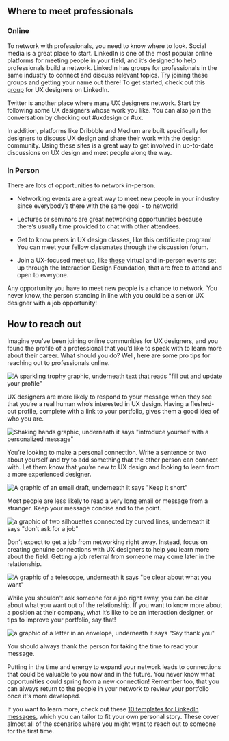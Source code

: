 ## Where to meet professionals

### Online

To network with professionals, you need to know where to look. Social media is a great place to start. LinkedIn is one of the most popular online platforms for meeting people in your field, and it’s designed to help professionals build a network. LinkedIn has groups for professionals in the same industry to connect and discuss relevant topics. Try joining these groups and getting your name out there! To get started, check out this [group](https://www.linkedin.com/groups/3209228/) for UX designers on LinkedIn.

Twitter is another place where many UX designers network. Start by following some UX designers whose work you like. You can also join the conversation by checking out #uxdesign or #ux.

In addition, platforms like Dribbble and Medium are built specifically for designers to discuss UX design and share their work with the design community. Using these sites is a great way to get involved in up-to-date discussions on UX design and meet people along the way.

### In Person

There are lots of opportunities to network in-person. 

-   Networking events are a great way to meet new people in your industry since everybody’s there with the same goal - to network! 
    
-   Lectures or seminars are great networking opportunities because there’s usually time provided to chat with other attendees. 
    
-   Get to know peers in UX design classes, like this certificate program! You can meet your fellow classmates through the discussion forum. 
    
-   Join a UX-focused meet up, like [these](https://www.interaction-design.org/events/ux-meetups) virtual and in-person events set up through the Interaction Design Foundation, that are free to attend and open to everyone. 
    

Any opportunity you have to meet new people is a chance to network. You never know, the person standing in line with you could be a senior UX designer with a job opportunity!

## How to reach out

Imagine you’ve been joining online communities for UX designers, and you found the profile of a professional that you’d like to speak with to learn more about their career. What should you do? Well, here are some pro tips for reaching out to professionals online. 

![A sparkling trophy graphic, underneath text that reads "fill out and update your profile"](https://d3c33hcgiwev3.cloudfront.net/imageAssetProxy.v1/zSNQvczcQzSjUL3M3PM0uQ_e800c297432142bd8ddb05084f0f74fc_UX_C1_M4_L6_R1_A.png?expiry=1646352000000&hmac=ARM1p_keuXXX7hrDMydgFiym7Jtfon-A1qUMmQG9wFo)

UX designers are more likely to respond to your message when they see that you’re a real human who’s interested in UX design. Having a fleshed-out profile, complete with a link to your portfolio, gives them a good idea of who you are.

![Shaking hands graphic, underneath it says "introduce yourself with a personalized message"](https://d3c33hcgiwev3.cloudfront.net/imageAssetProxy.v1/g8h1sQbgSRWIdbEG4OkVeA_b208821a5a4f44099ca50480991916f2_UX_C1_M4_L6_R1_B.png?expiry=1646352000000&hmac=6o2sICy3RL4ucfnl5exLHBoVjZWlw8BPNeMnCsIO2jg)

You’re looking to make a personal connection. Write a sentence or two about yourself and try to add something that the other person can connect with. Let them know that you’re new to UX design and looking to learn from a more experienced designer.

![A graphic of an email draft, underneath it says "Keep it short"](https://d3c33hcgiwev3.cloudfront.net/imageAssetProxy.v1/XvUa-iTsQfa1Gvok7DH22A_b4f30b43a1c2416a84975f83ea4384e3_UX_C1_M4_L6_R1_C.png?expiry=1646352000000&hmac=n-BixvWpY99DuZytfEZz4v1ZKP1rQeFKJ_2SvhkcJsI)

Most people are less likely to read a very long email or message from a stranger. Keep your message concise and to the point.

![a graphic of two silhouettes connected by curved lines, underneath it says "don't ask for a job"](https://d3c33hcgiwev3.cloudfront.net/imageAssetProxy.v1/9XZENRusRsi2RDUbrPbIPQ_d2adfaf2e465407aa974681736ecf337_UX_C1_M4_L6_R1_D.png?expiry=1646352000000&hmac=eodWt65yHnWP_TlN0GseR8RVS-cK83zeiEe9q_2oDHM)

Don’t expect to get a job from networking right away. Instead, focus on creating genuine connections with UX designers to help you learn more about the field. Getting a job referral from someone may come later in the relationship.

![A graphic of a telescope, underneath it says "be clear about what you want"](https://d3c33hcgiwev3.cloudfront.net/imageAssetProxy.v1/qClPgSawS76pT4EmsKu-Mg_9a2f98c2c7434e5cba9a3282275911a1_UX_C1_M4_L6_R1_E.png?expiry=1646352000000&hmac=B0TCKWuMvv5XF4RBswrLxrkfVcbxTV34ip-i2R_pR3Y)

While you shouldn't ask someone for a job right away, you can be clear about what you want out of the relationship. If you want to know more about a position at their company, what it’s like to be an interaction designer, or tips to improve your portfolio, say that!

![a graphic of a letter in an envelope, underneath it says "Say thank you"](https://d3c33hcgiwev3.cloudfront.net/imageAssetProxy.v1/j7zQO7KaRJe80DuympSX6g_14f26e1e7bbb4681b71c02566da0b856_UX_C1_M4_L6_R1_F.png?expiry=1646352000000&hmac=FopckRTcRdp6nGX6oXZMihGwjQEFWuluY3hnJgYITo0)

You should always thank the person for taking the time to read your message.

Putting in the time and energy to expand your network leads to connections that could be valuable to you now and in the future. You never know what opportunities could spring from a new connection! Remember too, that you can always return to the people in your network to review your portfolio once it's more developed.

If you want to learn more, check out these [10 templates for LinkedIn messages](https://www.themuse.com/advice/want-people-to-accept-your-linkedin-requests-use-these-10-templates), which you can tailor to fit your own personal story. These cover almost all of the scenarios where you might want to reach out to someone for the first time.